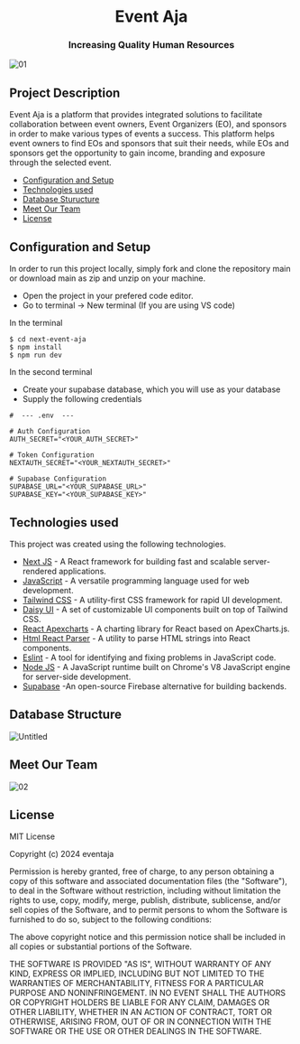 <H1 align ="center" >Event Aja</h1>
<h3  align ="center"> 
Increasing Quality Human Resources</h3>

![01](https://github.com/capstone-project-c624-ps014/.github/assets/111676859/38f18b46-e498-443d-8fb0-fde29d4694bd)

## Project Description

Event Aja is a platform that provides integrated solutions to facilitate collaboration between event owners, Event Organizers (EO), and sponsors in order to make various types of events a success. This platform helps event owners to find EOs and sponsors that suit their needs, while EOs and sponsors get the opportunity to gain income, branding and exposure through the selected event.

- [Configuration and Setup](#configuration-and-setup)
- [Technologies used](#technologies-used)
- [Database Sturucture](#database-structure)
- [Meet Our Team](#meet-our-team)
- [License](#license)

## Configuration and Setup

In order to run this project locally, simply fork and clone the repository main or download main as zip and unzip on your machine.

- Open the project in your prefered code editor.
- Go to terminal -> New terminal (If you are using VS code)

In the terminal

```
$ cd next-event-aja
$ npm install
$ npm run dev
```

In the second terminal

- Create your supabase database, which you will use as your database
- Supply the following credentials

```
#  --- .env  ---

# Auth Configuration
AUTH_SECRET="<YOUR_AUTH_SECRET>"

# Token Configuration
NEXTAUTH_SECRET="<YOUR_NEXTAUTH_SECRET>"

# Supabase Configuration
SUPABASE_URL="<YOUR_SUPABASE_URL>"
SUPABASE_KEY="<YOUR_SUPABASE_KEY>"

```

## Technologies used

This project was created using the following technologies.

- [Next JS](https://nextjs.org/) - A React framework for building fast and scalable server-rendered applications.
- [JavaScript](https://developer.mozilla.org/en-US/docs/Web/JavaScript) - A versatile programming language used for web development.
- [Tailwind CSS](https://tailwindcss.com/) - A utility-first CSS framework for rapid UI development.
- [Daisy UI](https://daisyui.com/) - A set of customizable UI components built on top of Tailwind CSS.
- [React Apexcharts](https://www.npmjs.com/package/react-apexcharts) -  A charting library for React based on ApexCharts.js.
- [Html React Parser](https://www.npmjs.com/package/html-react-parser) - A utility to parse HTML strings into React components.
- [Eslint](https://eslint.org/) - A tool for identifying and fixing problems in JavaScript code.
- [Node JS](https://nodejs.org/) - A JavaScript runtime built on Chrome's V8 JavaScript engine for server-side development.
- [Supabase](https://supabase.com/) -An open-source Firebase alternative for building backends.


## Database Structure

![Untitled](https://github.com/capstone-project-c624-ps014/next-event-aja/assets/111676859/0e036b7d-3b17-4a88-b395-4a6eb9364477)

## Meet Our Team

![02](https://github.com/capstone-project-c624-ps014/.github/assets/111676859/fb669229-b5ae-459c-b161-3623d7f94144)

## License

MIT License

Copyright (c) 2024 eventaja

Permission is hereby granted, free of charge, to any person obtaining a copy
of this software and associated documentation files (the "Software"), to deal
in the Software without restriction, including without limitation the rights
to use, copy, modify, merge, publish, distribute, sublicense, and/or sell
copies of the Software, and to permit persons to whom the Software is
furnished to do so, subject to the following conditions:

The above copyright notice and this permission notice shall be included in all
copies or substantial portions of the Software.

THE SOFTWARE IS PROVIDED "AS IS", WITHOUT WARRANTY OF ANY KIND, EXPRESS OR
IMPLIED, INCLUDING BUT NOT LIMITED TO THE WARRANTIES OF MERCHANTABILITY,
FITNESS FOR A PARTICULAR PURPOSE AND NONINFRINGEMENT. IN NO EVENT SHALL THE
AUTHORS OR COPYRIGHT HOLDERS BE LIABLE FOR ANY CLAIM, DAMAGES OR OTHER
LIABILITY, WHETHER IN AN ACTION OF CONTRACT, TORT OR OTHERWISE, ARISING FROM,
OUT OF OR IN CONNECTION WITH THE SOFTWARE OR THE USE OR OTHER DEALINGS IN THE
SOFTWARE.

